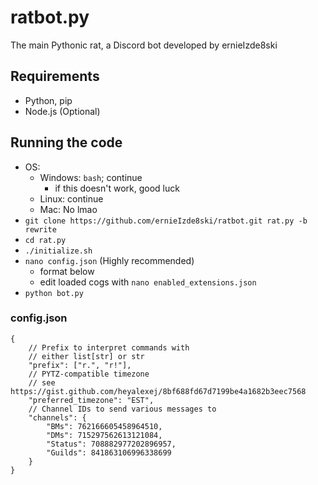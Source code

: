 # ratbot.py

The main Pythonic rat, a Discord bot developed by ernieIzde8ski

## Requirements

- Python, pip
- Node.js (Optional)

## Running the code

- OS:
  - Windows: `bash`; continue
    - if this doesn't work, good luck
  - Linux: continue
  - Mac: No lmao
- `git clone https://github.com/ernieIzde8ski/ratbot.git rat.py -b rewrite`
- `cd rat.py`
- `./initialize.sh`
- `nano config.json` (Highly recommended)
  - format below
  - edit loaded cogs with `nano enabled_extensions.json`
- `python bot.py`

### config.json

```JSONC
{   
    // Prefix to interpret commands with
    // either list[str] or str 
    "prefix": ["r.", "r!"],
    // PYTZ-compatible timezone
    // see https://gist.github.com/heyalexej/8bf688fd67d7199be4a1682b3eec7568
    "preferred_timezone": "EST",
    // Channel IDs to send various messages to
    "channels": {
        "BMs": 762166605458964510,
        "DMs": 715297562613121084,
        "Status": 708882977202896957,
        "Guilds": 841863106996338699
    }
}
```

<!--
commented out until i actually make CONFIGS.md Lol 
#### See CONFIGS.md for the various files generated in data/ 
-->
